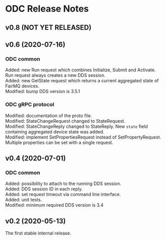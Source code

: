 # ODC Release Notes

## v0.8 (NOT YET RELEASED)


## v0.6 (2020-07-16)

### ODC common
Added: new Run request which combines Initialize, Submit and Activate. Run request always creates a new DDS session.    
Added: new GetState request which returns a current aggregated state of FairMQ devices.    
Modified: bump DDS version is 3.5.1    

### ODC gRPC protocol
Modified: documentation of the proto file.    
Modified: StateChangeRequest changed to StateRequest.    
Modified: StateChangeReply changed to StateReply. New `state` field containing aggregated device state was added.    
Modified: implement SetPropertiesRequest instead of SetPropertyRequest. Multiple properties can be set with a single request.     


## v0.4 (2020-07-01)

### ODC common
Added: possibility to attach to the running DDS session.    
Added: DDS session ID in each reply.    
Added: set request timeout via command line interface.    
Added: unit tests.    
Modified: minimum required DDS version is 3.4    


## v0.2 (2020-05-13)

The first stable internal release.
